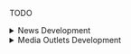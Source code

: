 TODO

<details>
<summary>News Development</summary>

- [ ] News DAO
- [ ] News Service
  - [ ] Add news
  - [ ] Retrieve news
    - [ ] By url
    - [ ] By date
    - [ ] By date range
    - [ ] By media
    - [ ] Combination of date and media
    - [ ] By reviewed
  - [ ] Delete news
  - [ ] Modify news
- [ ] News Controller
  - [ ] GET all
  - [ ] GET by reviewed
  - [ ] GET by url
  - [ ] GET by date
  - [ ] GET by media
  - [ ] GET by reviewed
  - [ ] POST new
  - [ ] PUT new
  - [ ] DELETE new
- [ ] Access only to admin
</details>

<details>
<summary>Media Outlets Development</summary>

- [ ] Media DAO
- [ ] Media Service
  - [ ] Add Media
  - [ ] Retrieve Media
    - [ ] By Name
    - [ ] By base URL
    - [ ] By ignorable
    - [ ] By paywall
    - [ ] By country
  - [ ] Delete media
  - [ ] Modify media
- [ ] Media Controller
  - [ ] GET by name
  - [ ] GET by base url
  - [ ] GET by ignorable
  - [ ] GET by paywall
  - [ ] POST media
  - [ ] PUT media
  - [ ] DELETE media
- [ ] Access only for admin
</details>
